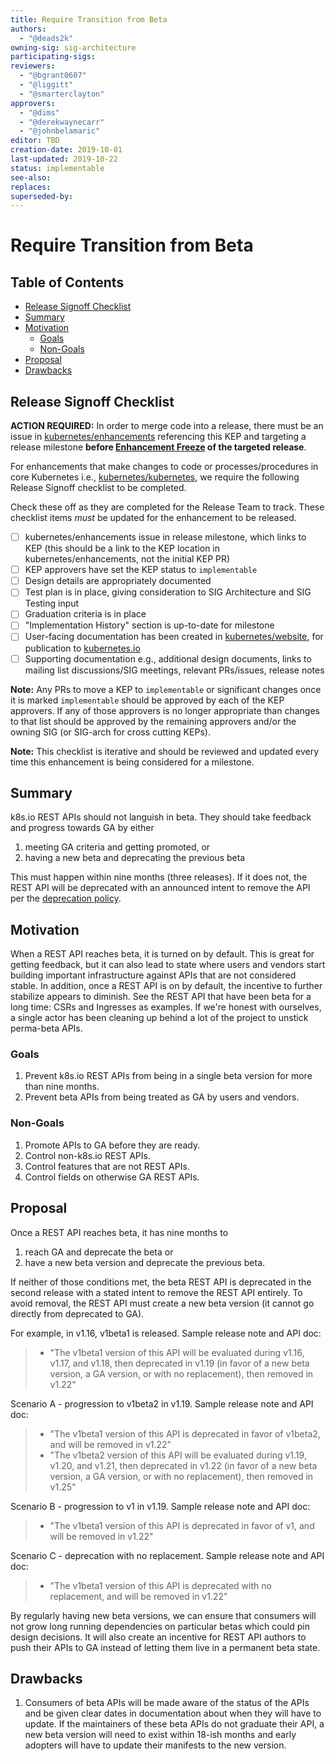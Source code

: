 ```yaml
---
title: Require Transition from Beta
authors:
  - "@deads2k"
owning-sig: sig-architecture
participating-sigs:
reviewers:
  - "@bgrant0607"
  - "@liggitt"
  - "@smarterclayton"
approvers:
  - "@dims"
  - "@derekwaynecarr"
  - "@johnbelamaric"
editor: TBD
creation-date: 2019-10-01
last-updated: 2019-10-22
status: implementable
see-also:
replaces:
superseded-by:
---
```


# Require Transition from Beta

## Table of Contents

<!-- toc -->
- [Release Signoff Checklist](#release-signoff-checklist)
- [Summary](#summary)
- [Motivation](#motivation)
  - [Goals](#goals)
  - [Non-Goals](#non-goals)
- [Proposal](#proposal)
- [Drawbacks](#drawbacks)
<!-- /toc -->

## Release Signoff Checklist

**ACTION REQUIRED:** In order to merge code into a release, there must be an issue in [kubernetes/enhancements] referencing this KEP and targeting a release milestone **before [Enhancement Freeze](https://github.com/kubernetes/sig-release/tree/master/releases)
of the targeted release**.

For enhancements that make changes to code or processes/procedures in core Kubernetes i.e., [kubernetes/kubernetes], we require the following Release Signoff checklist to be completed.

Check these off as they are completed for the Release Team to track. These checklist items _must_ be updated for the enhancement to be released.

- [ ] kubernetes/enhancements issue in release milestone, which links to KEP (this should be a link to the KEP location in kubernetes/enhancements, not the initial KEP PR)
- [ ] KEP approvers have set the KEP status to `implementable`
- [ ] Design details are appropriately documented
- [ ] Test plan is in place, giving consideration to SIG Architecture and SIG Testing input
- [ ] Graduation criteria is in place
- [ ] "Implementation History" section is up-to-date for milestone
- [ ] User-facing documentation has been created in [kubernetes/website], for publication to [kubernetes.io]
- [ ] Supporting documentation e.g., additional design documents, links to mailing list discussions/SIG meetings, relevant PRs/issues, release notes

**Note:** Any PRs to move a KEP to `implementable` or significant changes once it is marked `implementable` should be approved by each of the KEP approvers. If any of those approvers is no longer appropriate than changes to that list should be approved by the remaining approvers and/or the owning SIG (or SIG-arch for cross cutting KEPs).

**Note:** This checklist is iterative and should be reviewed and updated every time this enhancement is being considered for a milestone.

[kubernetes.io]: https://kubernetes.io/
[kubernetes/enhancements]: https://github.com/kubernetes/enhancements/issues
[kubernetes/kubernetes]: https://github.com/kubernetes/kubernetes
[kubernetes/website]: https://github.com/kubernetes/website

## Summary

k8s.io REST APIs should not languish in beta.  They should take feedback and progress towards GA by either
1. meeting GA criteria and getting promoted, or
2. having a new beta and deprecating the previous beta
  
This must happen within nine months (three releases).  If it does not,
the REST API will be deprecated with an announced intent to remove the API per the [deprecation policy](https://kubernetes.io/docs/reference/using-api/deprecation-policy/).

## Motivation

When a REST API reaches beta, it is turned on by default.  This is great for getting feedback, but it can also lead to state
where users and vendors start building important infrastructure against APIs that are not considered stable.
In addition, once a REST API is on by default, the incentive to further stabilize appears to diminish.
See the REST API that have been beta for a long time: CSRs and Ingresses as examples.
If we're honest with ourselves, a single actor has been cleaning up behind a lot of the project to unstick perma-beta APIs.

[experience reports]: https://github.com/golang/go/wiki/ExperienceReports

### Goals

1. Prevent k8s.io REST APIs from being in a single beta version for more than nine months.
2. Prevent beta APIs from being treated as GA by users and vendors.

### Non-Goals

1. Promote APIs to GA before they are ready.
2. Control non-k8s.io REST APIs.
3. Control features that are not REST APIs.
4. Control fields on otherwise GA REST APIs.

## Proposal

Once a REST API reaches beta, it has nine months to 
1. reach GA and deprecate the beta or 
2. have a new beta version and deprecate the previous beta.

If neither of those conditions met, the beta REST API is deprecated in the second release with a stated intent to remove the REST API entirely.
To avoid removal, the REST API must create a new beta version (it cannot go directly from deprecated to GA).

For example, in v1.16, v1beta1 is released. Sample release note and API doc:
> * "The v1beta1 version of this API will be evaluated during v1.16, v1.17, and v1.18, then deprecated in v1.19 (in favor of a new beta version, a GA version, or with no replacement), then removed in v1.22"

Scenario A - progression to v1beta2 in v1.19. Sample release note and API doc:
> * "The v1beta1 version of this API is deprecated in favor of v1beta2, and will be removed in v1.22"
> * "The v1beta2 version of this API will be evaluated during v1.19, v1.20, and v1.21, then deprecated in v1.22 (in favor of a new beta version, a GA version, or with no replacement), then removed in v1.25"

Scenario B - progression to v1 in v1.19. Sample release note and API doc:
> * "The v1beta1 version of this API is deprecated in favor of v1, and will be removed in v1.22"

Scenario C - deprecation with no replacement. Sample release note and API doc:
> * "The v1beta1 version of this API is deprecated with no replacement, and will be removed in v1.22"

By regularly having new beta versions, we can ensure that consumers will not grow long running dependencies on particular betas which could pin design decisions.
It will also create an incentive for REST API authors to push their APIs to GA instead of letting them live in a permanent beta state.

## Drawbacks

1. Consumers of beta APIs will be made aware of the status of the APIs and be given clear dates in documentation about
when they will have to update.  If the maintainers of these beta APIs do not graduate their API, a new beta version will
need to exist within 18-ish months and early adopters will have to update their manifests to the new version.  
